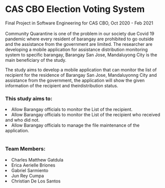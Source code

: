 # CAS CBO Election Voting System

Final Project in Software Engineering for CAS CBO, Oct 2020 - Feb 2021
<br>
<br>
Community Quarantine is one of the problem in our society due Covid 19 pandemic where every resident of barangay are prohibited to go outside and the assistance from the government are limited. The researcher are developing a mobile application for assistance distribution monitoring system to specific barangay, Barangay San Jose, Mandaluyong City is the main beneficiary  of the study. 
<br>

The study aims to develop a mobile application that can monitor the list of recipient for the residence of Barangay San Jose, Mandaluyonng City and assistance from the government, the application will show the given information of the recipient and theirdistribution status.
<br>

<h3>This study aims to:</h3>
<li>Allow Barangay officials to monitor the List of the recipient.</li>
<li>Allow Barangay officials to monitor the List of the recipient who received and who did not.</li>
<li>Allow Barangay officials to manage the file maintenance of the application.</li>
<br>

<h3>Team Members:</h3>
<li>Charles Matthew Gatdula</li>
<li>Erica Aerielle Briones</li>
<li>Gabriel Sarmiento</li>
<li>Jun Rey Cumpa</li>
<li>Christian De Los Santos</li>

